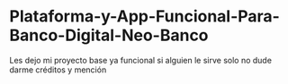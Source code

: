 # Plataforma-y-App-Funcional-Para-Banco-Digital-Neo-Banco
Les dejo mi proyecto base ya funcional si alguien le sirve  solo no dude darme créditos y mención 

